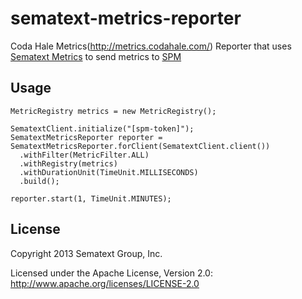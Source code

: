 sematext-metrics-reporter
====

Coda Hale Metrics(http://metrics.codahale.com/) Reporter that uses [Sematext Metrics](http://github.com/sematext/sematext-metrics) to send metrics to [SPM](http://sematext.com/spm/index.html)

## Usage

    MetricRegistry metrics = new MetricRegistry();

    SematextClient.initialize("[spm-token]");
    SematextMetricsReporter reporter = SematextMetricsReporter.forClient(SematextClient.client())
      .withFilter(MetricFilter.ALL)
      .withRegistry(metrics)
      .withDurationUnit(TimeUnit.MILLISECONDS)
      .build();

    reporter.start(1, TimeUnit.MINUTES);

## License

Copyright 2013 Sematext Group, Inc.

Licensed under the Apache License, Version 2.0: http://www.apache.org/licenses/LICENSE-2.0
